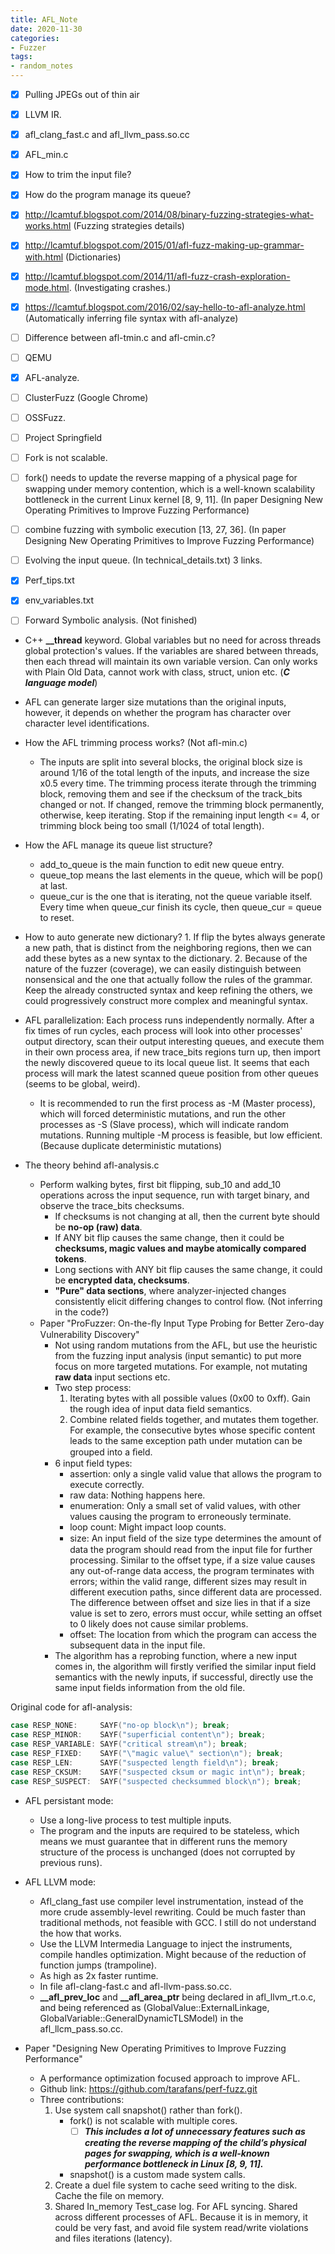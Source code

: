 ```yaml
---
title: AFL_Note
date: 2020-11-30
categories:
- Fuzzer
tags:
- random_notes
---
```


* [x] Pulling JPEGs out of thin air
* [x] LLVM IR.
* [x] afl_clang_fast.c and afl_llvm_pass.so.cc
* [x] AFL_min.c
* [x] How to trim the input file?
* [x] How do the program manage its queue?
* [x] http://lcamtuf.blogspot.com/2014/08/binary-fuzzing-strategies-what-works.html (Fuzzing strategies details)
* [x] http://lcamtuf.blogspot.com/2015/01/afl-fuzz-making-up-grammar-with.html (Dictionaries)
* [x] http://lcamtuf.blogspot.com/2014/11/afl-fuzz-crash-exploration-mode.html. (Investigating crashes.)
* [x] https://lcamtuf.blogspot.com/2016/02/say-hello-to-afl-analyze.html (Automatically inferring file syntax with afl-analyze)
* [ ] Difference between afl-tmin.c and afl-cmin.c?
* [ ] QEMU
* [x] AFL-analyze. 
* [ ] ClusterFuzz (Google Chrome) 
* [ ] OSSFuzz.
* [ ] Project Springfield
* [ ] Fork is not scalable.
* [ ] fork() needs to update the reverse mapping of a physical page for swapping under memory contention, which is a well-known scalability bottleneck in the current Linux kernel [8, 9, 11]. (In paper Designing New Operating Primitives to Improve Fuzzing Performance)
* [ ] combine fuzzing with symbolic execution [13, 27, 36]. (In paper Designing New Operating Primitives to Improve Fuzzing Performance)
* [ ] Evolving the input queue. (In technical_details.txt) 3 links.
* [x] Perf_tips.txt
* [x] env_variables.txt
* [ ] Forward Symbolic analysis. (Not finished)


- C++ **__thread** keyword. Global variables but no need for across threads global protection's values. If the variables are shared between threads, then each thread will maintain its own variable version. Can only works with Plain Old Data, cannot work with class, struct, union etc. (***C language model***)

-  AFL can generate larger size mutations than the original inputs, however, it depends on whether the program has character over character level identifications.

- How the AFL trimming process works? (Not afl-min.c)
    - The inputs are split into several blocks, the original block size is around 1/16 of the total length of the inputs, and increase the size x0.5 every time. The trimming process iterate through the trimming block, removing them and see if the checksum of the track_bits changed or not. If changed, remove the trimming block permanently, otherwise, keep iterating. Stop if the remaining input length <= 4, or trimming block being too small (1/1024 of total length). 

- How the AFL manage its queue list structure?
    - add_to_queue is the main function to edit new queue entry.
    - queue_top means the last elements in the queue, which will be pop() at last. 
    - queue_cur is the one that is iterating, not the queue variable itself. Every time when queue_cur finish its cycle, then queue_cur = queue to reset.

- How to auto generate new dictionary? 1. If flip the bytes always generate a new path, that is distinct from the neighboring regions, then we can add these bytes as a new syntax to the dictionary. 2. Because of the nature of the fuzzer (coverage), we can easily distinguish between nonsensical and the one that actually follow the rules of the grammar. Keep the already constructed syntax and keep refining the others, we could progressively construct more complex and meaningful syntax.

- AFL parallelization: Each process runs independently normally. After a fix times of run cycles, each process will look into other processes' output directory, scan their output interesting queues, and execute them in their own process area, if new trace_bits regions turn up, then import the newly discovered queue to its local queue list. It seems that each process will mark the latest scanned queue position from other queues (seems to be global, weird). 
    - It is recommended to run the first process as -M (Master process), which will forced deterministic mutations, and run the other processes as -S (Slave process), which will indicate random mutations. Running multiple -M process is feasible, but low efficient. (Because duplicate deterministic mutations)


- The theory behind afl-analysis.c
    - Perform walking bytes, first bit flipping, sub_10 and add_10 operations across the input sequence, run with target binary, and observe the trace_bits checksums.
        - If checksums is not changing at all, then the current byte should be **no-op (raw) data**.
        - If ANY bit flip causes the same change, then it could be **checksums, magic values and maybe atomically compared tokens**.
        - Long sections with ANY bit flip causes the same change, it could be **encrypted data, checksums**. 
        - **"Pure" data sections**, where analyzer-injected changes consistently elicit differing changes to control flow. (Not inferring in the code?)
    - Paper "ProFuzzer: On-the-ﬂy Input Type Probing for Better Zero-day Vulnerability Discovery"
        - Not using random mutations from the AFL, but use the heuristic from the fuzzing input analysis (input semantic) to put more focus on more targeted mutations. For example, not mutating **raw data** input sections etc. 
        - Two step process:
            1. Iterating bytes with all possible values (0x00 to 0xff). Gain the rough idea of input data field semantics. 
            2. Combine related fields together, and mutates them together. For example, the consecutive bytes whose specific content leads to the same exception path under mutation can be grouped into a ﬁeld.
        - 6 input field types:
            - assertion: only a single valid value that allows the program to execute correctly.
            - raw data: Nothing happens here.
            - enumeration: Only a small set of valid values, with other values causing the program to erroneously terminate.
            - loop count: Might impact loop counts.
            - size: An input ﬁeld of the size type determines the amount of data the program should read from the input file for further processing. Similar to the offset type, if a size value causes any out-of-range data access, the program terminates with errors; within the valid range, different sizes may result in different execution paths, since different data are processed. The difference between offset and size lies in that if a size value is set to zero, errors must occur, while setting an offset to 0 likely does not cause similar problems.
            - offset: The location from which the program can access the subsequent data in the input file. 
        - The algorithm has a reprobing function, where a new input comes in, the algorithm will firstly verified the similar input field semantics with the newly inputs, if successful, directly use the same input fields information from the old file.
        
Original code for afl-analysis:

```C
case RESP_NONE:     SAYF("no-op block\n"); break;
case RESP_MINOR:    SAYF("superficial content\n"); break;
case RESP_VARIABLE: SAYF("critical stream\n"); break;
case RESP_FIXED:    SAYF("\"magic value\" section\n"); break;
case RESP_LEN:      SAYF("suspected length field\n"); break;
case RESP_CKSUM:    SAYF("suspected cksum or magic int\n"); break;
case RESP_SUSPECT:  SAYF("suspected checksummed block\n"); break;
```

- AFL persistant mode:
    - Use a long-live process to test multiple inputs. 
    - The program and the inputs are required to be stateless, which means we must guarantee that in different runs the memory structure of the process is unchanged (does not corrupted by previous runs).

- AFL LLVM mode:
    - Afl_clang_fast use compiler level instrumentation, instead of the more crude assembly-level rewriting. Could be much faster than traditional methods, not feasible with GCC. I still do not understand the how that works.
    - Use the LLVM Intermedia Language to inject the instruments, compile handles optimization. Might because of the reduction of function jumps (trampoline). 
    - As high as 2x faster runtime. 
    - In file afl-clang-fast.c and afl-llvm-pass.so.cc. 
    - **__afl_prev_loc** and **__afl_area_ptr** being declared in afl_llvm_rt.o.c, and being referenced as (GlobalValue::ExternalLinkage, GlobalVariable::GeneralDynamicTLSModel) in the afl_llcm_pass.so.cc.

- Paper "Designing New Operating Primitives to Improve Fuzzing Performance"
    - A performance optimization focused approach to improve AFL.
    - Github link: https://github.com/tarafans/perf-fuzz.git
    - Three contributions:
        1. Use system call snapshot() rather than fork().
            - fork() is not scalable with multiple cores. 
                * [ ] ***This includes a lot of unnecessary features such as creating the reverse mapping of the child’s physical pages for swapping, which is a well-known performance bottleneck in Linux [8, 9, 11].***
            - snapshot() is a custom made system calls. 
        2. Create a duel file system to cache seed writing to the disk. Cache the file on memory.
        3. Shared In_memory Test_case log. For AFL syncing. Shared across different processes of AFL. Because it is in memory, it could be very fast, and avoid file system read/write violations and files iterations (latency). 
